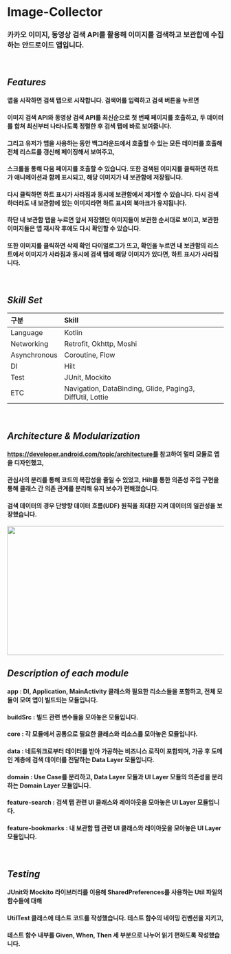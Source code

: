 # Image-Collector
### 카카오 이미지, 동영상 검색 API를 활용해 이미지를 검색하고 보관합에 수집하는 안드로이드 앱입니다.
</br>

## *****Features*****
#### 앱을 시작하면 검색 탭으로 시작합니다. 검색어를 입력하고 검색 버튼을 누르면 
#### 이미지 검색 API와 동영상 검색 API를 최신순으로 첫 번째 페이지를 호출하고, 두 데이터를 합쳐 최신부터 나타나도록 정렬한 후 검색 탭에 바로 보여줍니다.
#### 그리고 유저가 앱을 사용하는 동안 백그라운드에서 호출할 수 있는 모든 데이터를 호출해 전체 리스트를 갱신해 페이징해서 보여주고,
#### 스크롤을 통해 다음 페이지를 호출할 수 있습니다. 또한 검색된 이미지를 클릭하면 하트가 애니메이션과 함께 표시되고, 해당 이미지가 내 보관함에 저장됩니다.
#### 다시 클릭하면 하트 표시가 사라짐과 동시에 보관함에서 제거할 수 있습니다. 다시 검색하더라도 내 보관함에 있는 이미지라면 하트 표시의 북마크가 유지됩니다.
#### 하단 내 보관함 탭을 누르면 앞서 저장했던 이미지들이 보관한 순서대로 보이고, 보관한 이미지들은 앱 재시작 후에도 다시 확인할 수 있습니다.
#### 또한 이미지를 클릭하면 삭제 확인 다이얼로그가 뜨고, 확인을 누르면 내 보관함의 리스트에서 이미지가 사라짐과 동시에 검색 탭에 해당 이미지가 있다면, 하트 표시가 사라집니다.
</br>

## *****Skill Set*****
| 구분 | Skill |
|:---|:---------------------------------------------------------------------------|
| Language | Kotlin |
| Networking | Retrofit, Okhttp, Moshi |
| Asynchronous | Coroutine, Flow |
| DI | Hilt |
| Test | JUnit, Mockito |
| ETC |Navigation, DataBinding, Glide, Paging3, DiffUtil, Lottie |
</br>

## *****Architecture & Modularization*****
#### https://developer.android.com/topic/architecture를 참고하여 멀티 모듈로 앱을 디자인했고,
#### 관심사의 분리를 통해 코드의 복잡성을 줄일 수 있었고, Hilt를 통한 의존성 주입 구현을 통해 클래스 간 의존 관계를 분리해 유지 보수가 편해졌습니다.
#### 검색 데이터의 경우 단방향 데이터 흐름(UDF) 원칙을 최대한 지켜 데이터의 일관성을 보장했습니다.
<img src="https://user-images.githubusercontent.com/76638683/229058547-4400fd13-0973-4197-a622-2fdb9f9a830a.png"  width="510" height="300"/>
</br>


## *****Description of each module*****
#### app : DI, Application, MainActivity 클래스와 필요한 리소스들을 포함하고, 전체 모듈이 모여 앱이 빌드되는 모듈입니다.
#### buildSrc : 빌드 관련 변수들을 모아놓은 모듈입니다.
#### core : 각 모듈에서 공통으로 필요한 클래스와 리소스를 모아놓은 모듈입니다. 
#### data : 네트워크로부터 데이터를 받아 가공하는 비즈니스 로직이 포함되며,  가공 후 도메인 계층에 검색 데이터를 전달하는 Data Layer 모듈입니다.
#### domain : Use Case를 분리하고, Data Layer 모듈과 UI Layer 모듈의 의존성을 분리하는 Domain Layer 모듈입니다.
#### feature-search : 검색 탭 관련 UI 클래스와 레이아웃을 모아놓은 UI Layer 모듈입니다.
#### feature-bookmarks : 내 보관함 탭 관련 UI 클래스와 레이아웃을 모아놓은 UI Layer 모듈입니다.
</br>

## *****Testing*****
#### JUnit와 Mockito 라이브러리를 이용해 SharedPreferences를 사용하는 Util 파일의 함수들에 대해
#### UtilTest 클래스에 테스트 코드를 작성했습니다. 테스트 함수의 네이밍 컨벤션을 지키고,
#### 테스트 함수 내부를 Given, When, Then 세 부분으로 나누어 읽기 편하도록 작성했습니다.
